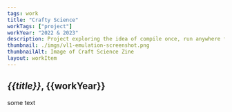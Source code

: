 ```yaml
---
tags: work
title: "Crafty Science"
workTags: ["project"]
workYear: "2022 & 2023"
description: Project exploring the idea of compile once, run anywhere for audio DSP code
thumbnail: ./imgs/vl1-emulation-screenshot.png
thumbnailAlt: Image of Craft Science Zine
layout: workItem
---
```


<h2><i>{{title}}</i>, {{workYear}}</h2>

some text